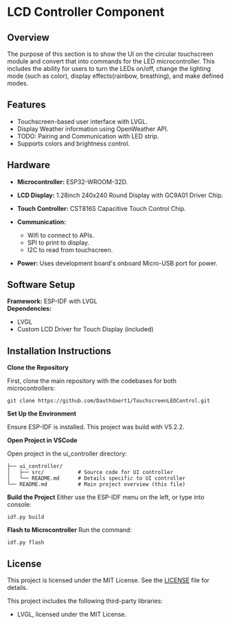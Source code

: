# LCD Controller Component
## Overview
The purpose of this section is to show the UI on the circular touchscreen module and convert that into commands for the LED microcontroller. This includes the ability for users to turn the LEDs on/off, change the lighting mode (such as color), display effects(rainbow, breathing), and make defined modes.

## Features
* Touchscreen-based user interface with LVGL.
* Display Weather information using OpenWeather API.
* TODO: Pairing and Communication with LED strip.
* Supports colors and brightness control.

## Hardware
* **Microcontroller:** ESP32-WROOM-32D.
* **LCD Display:** 1.28inch 240x240 Round Display with GC9A01 Driver Chip.
* **Touch Controller:** CST816S Capacitive Touch Control Chip.
* **Communication:** 
    * Wifi to connect to APIs.
    * SPI to print to display.
    * I2C to read from touchscreen.

* **Power:** Uses development board's onboard Micro-USB port for power.

## Software Setup
**Framework:** ESP-IDF with LVGL\
**Dependencies:**
* LVGL
* Custom LCD Driver for Touch Display (included)

## Installation Instructions
**Clone the Repository**

First, clone the main repository with the codebases for both microcontrollers:
```console
git clone https://github.com/Dauthdaert1/TouchscreenLEDControl.git
```

**Set Up the Environment**

Ensure ESP-IDF is installed. This project was build with V5.2.2.

**Open Project in VSCode**

Open project in the ui_controller directory:

```console
├── ui_controller/
│   ├── src/           # Source code for UI controller
│   └── README.md      # Details specific to UI controller
└── README.md          # Main project overview (this file)
```

**Build the Project**
Either use the ESP-IDF menu on the left, or type into console:
```console
idf.py build
```

**Flash to Microcontroller**
Run the command:
```console
idf.py flash
```

## License

This project is licensed under the MIT License. See the [LICENSE](../LICENSE) file for details.

This project includes the following third-party libraries:
- LVGL, licensed under the MIT License.